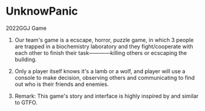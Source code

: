 # UnknowPanic
2022GGJ Game

1. Our team's game is a ecscape, horror, puzzle game, 
in which 3 people are trapped in a biochemistry laboratory and they fight/cooperate with each other to finish their task————killing others or ecscaping the building.

2. Only a player itself knows it's a lamb or a wolf, and player will use a console to make decision, observing others and communicating to find out who is their friends and enemies.

3. Remark: This game's story and interface is highly inspired by and similar to GTFO.
